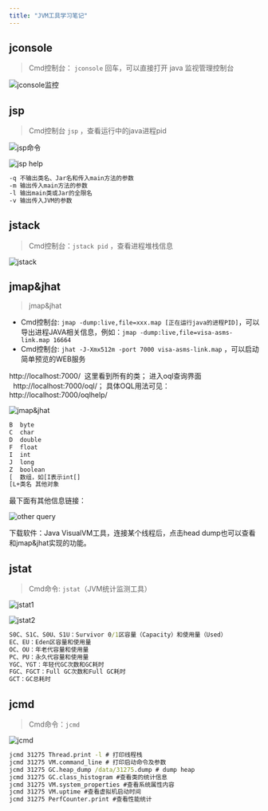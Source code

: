 ```yaml
---
title: "JVM工具学习笔记"
---
```


## jconsole

> Cmd控制台： ```jconsole``` 回车，可以直接打开 java 监视管理控制台

![jconsole监控](https://cdn.jsdelivr.net/gh/petterobam/picture-bucket@main/blog/learner/jvm-debug/1.png)

## jsp

> Cmd控制台 ```jsp``` ，查看运行中的java进程pid

![jsp命令](https://cdn.jsdelivr.net/gh/petterobam/picture-bucket@main/blog/learner/jvm-debug/2.png)

![jsp help](https://cdn.jsdelivr.net/gh/petterobam/picture-bucket@main/blog/learner/jvm-debug/3.png)

```cmd 
-q 不输出类名、Jar名和传入main方法的参数
-m 输出传入main方法的参数
-l 输出main类或Jar的全限名
-v 输出传入JVM的参数
```

## jstack

> Cmd控制台：```jstack pid``` ，查看进程堆栈信息

![jstack](https://cdn.jsdelivr.net/gh/petterobam/picture-bucket@main/blog/learner/jvm-debug/4.png)

## jmap&jhat

> jmap&jhat

- Cmd控制台: `jmap -dump:live,file=xxx.map [正在运行java的进程PID]`，可以导出进程JAVA相关信息，例如：`jmap -dump:live,file=visa-asms-link.map 16664`
- Cmd控制台: `jhat -J-Xmx512m -port 7000 visa-asms-link.map` ，可以启动简单预览的WEB服务

http://localhost:7000/  这里看到所有的类；
进入oql查询界面   http://localhost:7000/oql/；
具体OQL用法可见：http://localhost:7000/oqlhelp/

![jmap&jhat](https://cdn.jsdelivr.net/gh/petterobam/picture-bucket@main/blog/learner/jvm-debug/5.png)

```cmd 
B  byte
C  char
D  double
F  float
I  int
J  long
Z  boolean
[  数组，如[I表示int[]
[L+类名 其他对象
```

最下面有其他信息链接：

![other query](https://cdn.jsdelivr.net/gh/petterobam/picture-bucket@main/blog/learner/jvm-debug/6.png)

下载软件：Java VisualVM工具，连接某个线程后，点击head dump也可以查看和jmap&jhat实现的功能。

## jstat

> Cmd命令: ```jstat```（JVM统计监测工具）

![jstat1](https://cdn.jsdelivr.net/gh/petterobam/picture-bucket@main/blog/learner/jvm-debug/7.png)

![jstat2](https://cdn.jsdelivr.net/gh/petterobam/picture-bucket@main/blog/learner/jvm-debug/8.png)

```cmd 
S0C、S1C、S0U、S1U：Survivor 0/1区容量（Capacity）和使用量（Used）
EC、EU：Eden区容量和使用量
OC、OU：年老代容量和使用量
PC、PU：永久代容量和使用量
YGC、YGT：年轻代GC次数和GC耗时
FGC、FGCT：Full GC次数和Full GC耗时
GCT：GC总耗时
```

## jcmd

> Cmd命令：```jcmd```

![jcmd](https://cdn.jsdelivr.net/gh/petterobam/picture-bucket@main/blog/learner/jvm-debug/9.png)

```cmd 
jcmd 31275 Thread.print -l # 打印线程栈
jcmd 31275 VM.command_line # 打印启动命令及参数
jcmd 31275 GC.heap_dump /data/31275.dump # dump heap
jcmd 31275 GC.class_histogram #查看类的统计信息
jcmd 31275 VM.system_properties #查看系统属性内容
jcmd 31275 VM.uptime #查看虚拟机启动时间
jcmd 31275 PerfCounter.print #查看性能统计
```
